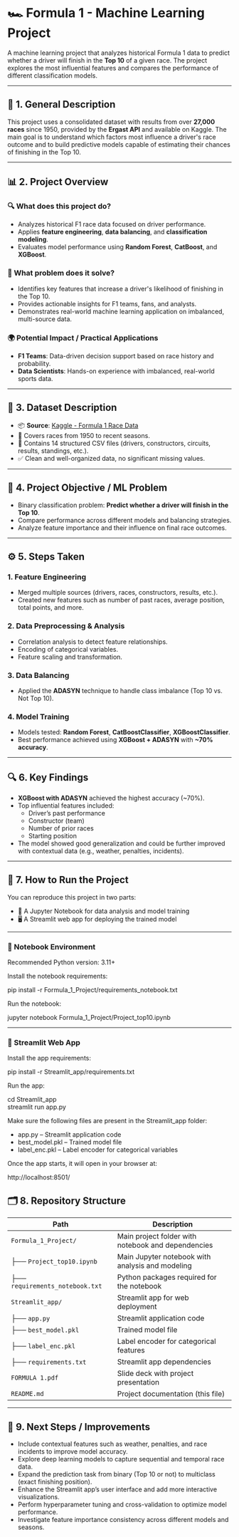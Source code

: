# 🏎️ Formula 1 - Machine Learning Project

A machine learning project that analyzes historical Formula 1 data to predict whether a driver will finish in the **Top 10** of a given race. The project explores the most influential features and compares the performance of different classification models.

---

## 📌 1. General Description

This project uses a consolidated dataset with results from over **27,000 races** since 1950, provided by the **Ergast API** and available on Kaggle. The main goal is to understand which factors most influence a driver's race outcome and to build predictive models capable of estimating their chances of finishing in the Top 10.

---

## 📊 2. Project Overview

### 🔍 What does this project do?

- Analyzes historical F1 race data focused on driver performance.
- Applies **feature engineering**, **data balancing**, and **classification modeling**.
- Evaluates model performance using **Random Forest**, **CatBoost**, and **XGBoost**.

### 🎯 What problem does it solve?

- Identifies key features that increase a driver's likelihood of finishing in the Top 10.
- Provides actionable insights for F1 teams, fans, and analysts.
- Demonstrates real-world machine learning application on imbalanced, multi-source data.

### 🌍 Potential Impact / Practical Applications

- **F1 Teams**: Data-driven decision support based on race history and probability.
- **Data Scientists**: Hands-on experience with imbalanced, real-world sports data.

---

## 📁 3. Dataset Description

- 📦 **Source**: [Kaggle - Formula 1 Race Data](https://www.kaggle.com/datasets/jtrotman/formula-1-race-data)
- 📅 Covers races from 1950 to recent seasons.
- 📂 Contains 14 structured CSV files (drivers, constructors, circuits, results, standings, etc.).
- ✅ Clean and well-organized data, no significant missing values.

---

## 🎯 4. Project Objective / ML Problem

- Binary classification problem: **Predict whether a driver will finish in the Top 10**.
- Compare performance across different models and balancing strategies.
- Analyze feature importance and their influence on final race outcomes.

---

## ⚙️ 5. Steps Taken

### 1. Feature Engineering
- Merged multiple sources (drivers, races, constructors, results, etc.).
- Created new features such as number of past races, average position, total points, and more.

### 2. Data Preprocessing & Analysis
- Correlation analysis to detect feature relationships.
- Encoding of categorical variables.
- Feature scaling and transformation.

### 3. Data Balancing
- Applied the **ADASYN** technique to handle class imbalance (Top 10 vs. Not Top 10).

### 4. Model Training
- Models tested: **Random Forest**, **CatBoostClassifier**, **XGBoostClassifier**.
- Best performance achieved using **XGBoost + ADASYN** with **~70% accuracy**.

---

## 🔍 6. Key Findings

- **XGBoost with ADASYN** achieved the highest accuracy (~70%).
- Top influential features included:
  - Driver’s past performance
  - Constructor (team)
  - Number of prior races
  - Starting position
- The model showed good generalization and could be further improved with contextual data (e.g., weather, penalties, incidents).

---


## 🧪 7. How to Run the Project

You can reproduce this project in two parts:

- 📒 A Jupyter Notebook for data analysis and model training  
- 🖥️ A Streamlit web app for deploying the trained model

---

### 🔧 Notebook Environment

Recommended Python version: 3.11+

Install the notebook requirements:

pip install -r Formula_1_Project/requirements_notebook.txt

Run the notebook:

jupyter notebook Formula_1_Project/Project_top10.ipynb

---

### 🚀 Streamlit Web App

Install the app requirements:

pip install -r Streamlit_app/requirements.txt

Run the app:

cd Streamlit_app  
streamlit run app.py

Make sure the following files are present in the Streamlit_app folder:

- app.py – Streamlit application code  
- best_model.pkl – Trained model file  
- label_enc.pkl – Label encoder for categorical variables  

Once the app starts, it will open in your browser at:

http://localhost:8501/

## 🗂️ 8. Repository Structure

| Path                          | Description                                        |
|-------------------------------|------------------------------------------------    |
| `Formula_1_Project/`          | Main project folder with notebook and dependencies |
| ├── `Project_top10.ipynb`     | Main Jupyter notebook with analysis and modeling   |
| ├── `requirements_notebook.txt` | Python packages required for the notebook        |
| `Streamlit_app/`              | Streamlit app for web deployment                   |
| ├── `app.py`                  | Streamlit application code                         |
| ├── `best_model.pkl`          | Trained model file                                 |
| ├── `label_enc.pkl`           | Label encoder for categorical features             |
| ├── `requirements.txt`        | Streamlit app dependencies                         |
| `FORMULA 1.pdf`               | Slide deck with project presentation               |
| `README.md`                   | Project documentation (this file)                  |

---

## 🚀 9. Next Steps / Improvements

- Include contextual features such as weather, penalties, and race incidents to improve model accuracy.
- Explore deep learning models to capture sequential and temporal race data.
- Expand the prediction task from binary (Top 10 or not) to multiclass (exact finishing position).
- Enhance the Streamlit app’s user interface and add more interactive visualizations.
- Perform hyperparameter tuning and cross-validation to optimize model performance.
- Investigate feature importance consistency across different models and seasons.
